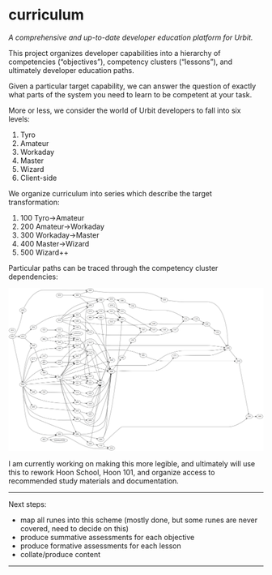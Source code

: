 # curriculum

_A comprehensive and up-to-date developer education platform for Urbit._

This project organizes developer capabilities into a hierarchy of competencies (“objectives”), competency clusters (“lessons”), and ultimately developer education paths.

Given a particular target capability, we can answer the question of exactly what parts of the system you need to learn to be competent at your task.

More or less, we consider the world of Urbit developers to fall into six levels:

1. Tyro
2. Amateur
3. Workaday
4. Master
5. Wizard
6. Client-side

We organize curriculum into series which describe the target transformation:

1. 100	Tyro→Amateur
2. 200	Amateur→Workaday
3. 300	Workaday→Master
4. 400	Master→Wizard
5. 500	Wizard++

Particular paths can be traced through the competency cluster dependencies:

![](./img/curr.png)

I am currently working on making this more legible, and ultimately will use this to rework Hoon School, Hoon 101, and organize access to recommended study materials and documentation.

---

Next steps:
- map all runes into this scheme (mostly done, but some runes are never covered, need to decide on this)
- produce summative assessments for each objective
- produce formative assessments for each lesson
- collate/produce content

---
